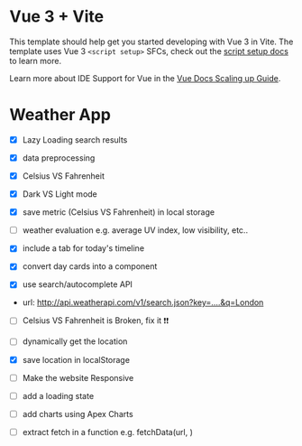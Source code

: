 # Vue 3 + Vite

This template should help get you started developing with Vue 3 in Vite. The template uses Vue 3 `<script setup>` SFCs, check out the [script setup docs](https://v3.vuejs.org/api/sfc-script-setup.html#sfc-script-setup) to learn more.

Learn more about IDE Support for Vue in the [Vue Docs Scaling up Guide](https://vuejs.org/guide/scaling-up/tooling.html#ide-support).

# Weather App
- [X] Lazy Loading search results
- [X] data preprocessing
- [X] Celsius VS Fahrenheit
- [X] Dark VS Light mode
- [X] save metric (Celsius VS Fahrenheit) in local storage
- [ ] weather evaluation e.g. average UV index, low visibility, etc..

- [X] include a tab for today's timeline
- [X] convert day cards into a component

- [X] use search/autocomplete API
- url: http://api.weatherapi.com/v1/search.json?key=....&q=London
- [ ] Celsius VS Fahrenheit is Broken, fix it ❗❗

- [ ] dynamically get the location
- [X] save location in localStorage

- [ ] Make the website Responsive
- [ ] add a loading state
- [ ] add charts using Apex Charts
- [ ] extract fetch in a function e.g. fetchData(url, )